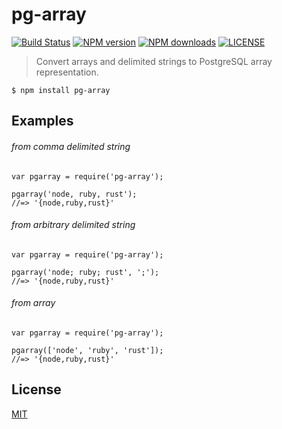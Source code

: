 # pg-array

[![Build Status](http://img.shields.io/travis/wilmoore/pg-array.svg)](https://travis-ci.org/wilmoore/pg-array) [![NPM version](http://img.shields.io/npm/v/pg-array.svg)](https://www.npmjs.org/package/pg-array) [![NPM downloads](http://img.shields.io/npm/dm/pg-array.svg)](https://www.npmjs.org/package/pg-array) [![LICENSE](http://img.shields.io/npm/l/pg-array.svg)](license)

> Convert arrays and delimited strings to PostgreSQL array representation.

    $ npm install pg-array

## Examples

###### from comma delimited string

    var pgarray = require('pg-array');

    pgarray('node, ruby, rust');
    //=> '{node,ruby,rust}'

###### from arbitrary delimited string

    var pgarray = require('pg-array');

    pgarray('node; ruby; rust', ';');
    //=> '{node,ruby,rust}'

###### from array

    var pgarray = require('pg-array');

    pgarray(['node', 'ruby', 'rust']);
    //=> '{node,ruby,rust}'

## License

  [MIT](license)

